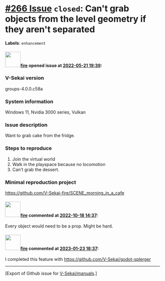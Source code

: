 # [\#266 Issue](https://github.com/V-Sekai/manuals/issues/266) `closed`: Can't grab objects from the level geometry if they aren't separated
**Labels**: `enhancement`


#### <img src="https://avatars.githubusercontent.com/u/32321?u=c2e06a3d2b49a467aa907e54aa259516440267cc&v=4" width="50">[fire](https://github.com/fire) opened issue at [2022-05-21 19:39](https://github.com/V-Sekai/manuals/issues/266):

### V-Sekai version

groups-4.0.0.c58a

### System information

Windows 11, Nvidia 3000 series, Vulkan

### Issue description

Want to grab cake from the fridge.

### Steps to reproduce

1. Join the virtual world
2. Walk in the playspace because no locomotion
3. Can't grab the dessert.

### Minimal reproduction project

https://github.com/V-Sekai-fire/SCENE_morning_in_a_cafe

#### <img src="https://avatars.githubusercontent.com/u/32321?u=c2e06a3d2b49a467aa907e54aa259516440267cc&v=4" width="50">[fire](https://github.com/fire) commented at [2022-10-18 14:37](https://github.com/V-Sekai/manuals/issues/266#issuecomment-1282501169):

Every object would need to be a prop. Might be hard.

#### <img src="https://avatars.githubusercontent.com/u/32321?u=c2e06a3d2b49a467aa907e54aa259516440267cc&v=4" width="50">[fire](https://github.com/fire) commented at [2023-01-23 18:37](https://github.com/V-Sekai/manuals/issues/266#issuecomment-1400804788):

I completed this feature with https://github.com/V-Sekai/godot-splerger


-------------------------------------------------------------------------------



[Export of Github issue for [V-Sekai/manuals](https://github.com/V-Sekai/manuals).]
